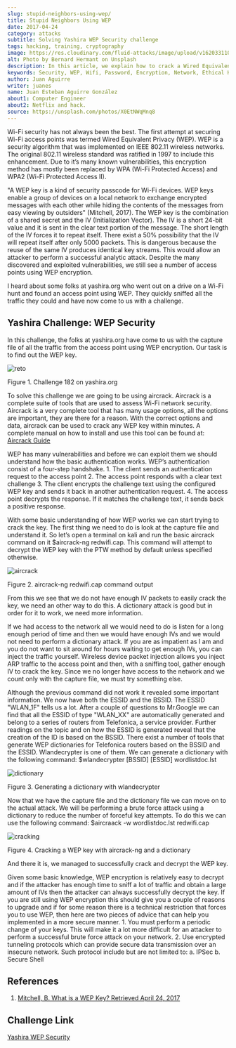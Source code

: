 ```yaml
---
slug: stupid-neighbors-using-wep/
title: Stupid Neighbors Using WEP
date: 2017-04-24
category: attacks
subtitle: Solving Yashira WEP Security challenge
tags: hacking, training, cryptography
image: https://res.cloudinary.com/fluid-attacks/image/upload/v1620331104/blog/stupid-neighbors-using-wep/cover_zfucpe.webp
alt: Photo by Bernard Hermant on Unsplash
description: In this article, we explain how to crack a Wired Equivalent Privacy (WEP) algorithm by analyzing its traffic.
keywords: Security, WEP, Wifi, Password, Encryption, Network, Ethical Hacking, Pentesting
author: Juan Aguirre
writer: juanes
name: Juan Esteban Aguirre González
about1: Computer Engineer
about2: Netflix and hack.
source: https://unsplash.com/photos/X0EtNWqMnq8
---
```


Wi-Fi security has not always been the best. The first attempt at
securing Wi-Fi access points was termed Wired Equivalent Privacy (WEP).
WEP is a security algorithm that was implemented on IEEE 802.11 wireless
networks. The original 802.11 wireless standard was ratified in 1997 to
include this enhancement. Due to it’s many known vulnerabilities, this
encryption method has mostly been replaced by WPA (Wi-Fi Protected
Access) and WPA2 (Wi-Fi Protected Access II).

"A WEP key is a kind of security passcode for Wi-Fi devices. WEP keys
enable a group of devices on a local network to exchange encrypted
messages with each other while hiding the contents of the messages from
easy viewing by outsiders" (Mitchell, 2017). The WEP key is the
combination of a shared secret and the IV (Initialization Vector). The
IV is a short 24-bit value and it is sent in the clear text portion of
the message. The short length of the IV forces it to repeat itself.
There exist a 50% possibility that the IV will repeat itself after only
5000 packets. This is dangerous because the reuse of the same IV
produces identical key streams. This would allow an attacker to perform
a successful analytic attack. Despite the many discovered and exploited
vulnerabilities, we still see a number of access points using WEP
encryption.

I heard about some folks at yashira.org who went out on a drive on a
Wi-Fi hunt and found an access point using WEP. They quickly sniffed all
the traffic they could and have now come to us with a challenge.

## Yashira Challenge: WEP Security

In this challenge, the folks at yashira.org have come to us with the
capture file of all the traffic from the access point using WEP
encryption. Our task is to find out the WEP key.

<div class="imgblock">

![reto](https://res.cloudinary.com/fluid-attacks/image/upload/v1620331102/blog/stupid-neighbors-using-wep/image1_rgy41c.webp)

<div class="title">

Figure 1. Challenge 182 on yashira.org

</div>

</div>

To solve this challenge we are going to be using aircrack. Aircrack is a
complete suite of tools that are used to assess Wi-Fi network security.
Aircrack is a very complete tool that has many usage options, all the
options are important, they are there for a reason. With the correct
options and data, aircrack can be used to crack any WEP key within
minutes. A complete manual on how to install and use this tool can be
found at: [Aircrack
Guide](https://www.aircrack-ng.org/doku.php?id=install_aircrack)

WEP has many vulnerabilities and before we can exploit them we should
understand how the basic authentication works. WEP’s authentication
consist of a four-step handshake. 1. The client sends an authentication
request to the access point 2. The access point responds with a clear
text challenge 3. The client encrypts the challenge text using the
configured WEP key and sends it back in another authentication request. 4.
The access point decrypts the response. If it matches the challenge
text, it sends back a positive response.

With some basic understanding of how WEP works we can start trying to
crack the key. The first thing we need to do is look at the capture file
and understand it. So let’s open a terminal on kali and run the basic
aircrack command on it $aircrack-ng redwifi.cap. This command will
attempt to decrypt the WEP key with the PTW method by default unless
specified otherwise.

<div class="imgblock">

![aircrack](https://res.cloudinary.com/fluid-attacks/image/upload/v1620331103/blog/stupid-neighbors-using-wep/image2_kdn3u3.webp)

<div class="title">

Figure 2. aircrack-ng redwifi.cap command output

</div>

</div>

From this we see that we do not have enough IV packets to easily crack
the key, we need an other way to do this. A dictionary attack is good
but in order for it to work, we need more information.

If we had access to the network all we would need to do is listen for a
long enough period of time and then we would have enough IVs and we
would not need to perform a dictionary attack. If you are as impatient
as I am and you do not want to sit around for hours waiting to get
enough IVs, you can inject the traffic yourself. Wireless device packet
injection allows you inject ARP traffic to the access point and then,
with a sniffing tool, gather enough IV to crack the key. Since we no
longer have access to the network and we count only with the capture
file, we must try something else.

Although the previous command did not work it revealed some important
information. We now have both the ESSID and the BSSID. The ESSID
"WLAN\_1F" tells us a lot. After a couple of questions to Mr.Google we
can find that all the ESSID of type "WLAN\_XX" are automatically
generated and belong to a series of routers from Telefonica, a service
provider. Further readings on the topic and on how the ESSID is
generated reveal that the creation of the ID is based on the BSSID.
There exist a number of tools that generate WEP dictionaries for
Telefonica routers based on the BSSID and the ESSID. Wlandecrypter is
one of them. We can generate a dictionary with the following command:
$wlandecrypter \[BSSID\] \[ESSID\] wordlistdoc.lst

<div class="imgblock">

![dictionary](https://res.cloudinary.com/fluid-attacks/image/upload/v1620331102/blog/stupid-neighbors-using-wep/image3_ifwlhe.webp)

<div class="title">

Figure 3. Generating a dictionary with wlandecrypter

</div>

</div>

Now that we have the capture file and the dictionary file we can move on
to the actual attack. We will be performing a brute force attack using a
dictionary to reduce the number of forceful key attempts. To do this we
can use the following command: $aircraack -w wordlistdoc.lst redwifi.cap

<div class="imgblock">

![cracking](https://res.cloudinary.com/fluid-attacks/image/upload/v1620331102/blog/stupid-neighbors-using-wep/image4_anrc8t.webp)

<div class="title">

Figure 4. Cracking a WEP key with aircrack-ng and a dictionary

</div>

</div>

And there it is, we managed to successfully crack and decrypt the WEP
key.

Given some basic knowledge, WEP encryption is relatively easy to decrypt
and if the attacker has enough time to sniff a lot of traffic and obtain
a large amount of IVs then the attacker can always successfully decrypt
the key. If you are still using WEP encryption this should give you a
couple of reasons to upgrade and if for some reason there is a technical
restriction that forces you to use WEP, then here are two pieces of
advice that can help you implemented in a more secure manner. 1. You
must perform a periodic change of your keys. This will make it a lot
more difficult for an attacker to perform a successful brute force
attack on your network. 2. Use encrypted tunneling protocols which can
provide secure data transmission over an insecure network. Such protocol
include but are not limited to: a. IPSec b. Secure Shell

## References

1. [Mitchell, B. What is a WEP Key? Retrieved
    April 24, 2017](https://www.lifewire.com/what-is-a-wep-key-818305)

## Challenge Link

[Yashira WEP
Security](http://www.yashira.org/index.php?mode=Retos&resp=inforeto&level=182)
